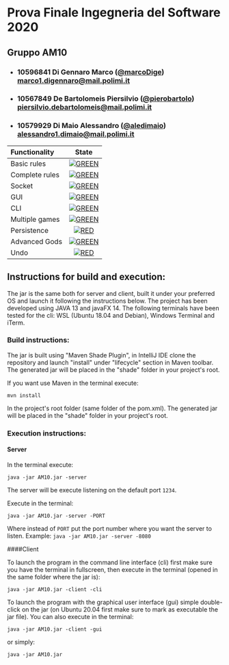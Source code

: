 # Prova Finale Ingegneria del Software 2020

## Gruppo AM10

- ### 10596841 Di Gennaro Marco ([@marcoDige](https://github.com/marcoDige)) marco1.digennaro@mail.polimi.it
- ### 10567849 De Bartolomeis Piersilvio ([@pierobartolo](https://github.com/pierobartolo)) piersilvio.debartolomeis@mail.polimi.it
- ### 10579929 Di Maio Alessandro ([@aledimaio](https://github.com/aledimaio)) alessandro1.dimaio@mail.polimi.it

| Functionality | State |
|:-----------------------|:------------------------------------:|
| Basic rules | [![GREEN](https://placehold.it/15/44bb44/44bb44)](#) |
| Complete rules | [![GREEN](https://placehold.it/15/44bb44/44bb44)](#) |
| Socket | [![GREEN](https://placehold.it/15/44bb44/44bb44)](#) |
| GUI | [![GREEN](https://placehold.it/15/44bb44/44bb44)](#) |
| CLI | [![GREEN](https://placehold.it/15/44bb44/44bb44)](#) |
| Multiple games | [![GREEN](https://placehold.it/15/44bb44/44bb44)](#) |
| Persistence | [![RED](https://placehold.it/15/f03c15/f03c15)](#) |
| Advanced Gods | [![GREEN](https://placehold.it/15/44bb44/44bb44)](#) |
| Undo | [![RED](https://placehold.it/15/f03c15/f03c15)](#) |

<!--
[![RED](https://placehold.it/15/f03c15/f03c15)](#)
[![YELLOW](https://placehold.it/15/ffdd00/ffdd00)](#)
[![GREEN](https://placehold.it/15/44bb44/44bb44)](#)
-->

## Instructions for build and execution:

The jar is the same both for server and client, built it under your preferred OS and launch it following the instructions below.
The project has been developed using JAVA 13 and javaFX 14. 
The following terminals have been tested for the cli: WSL (Ubuntu 18.04 and Debian), Windows Terminal and iTerm.

### Build instructions:

The jar is built using "Maven Shade Plugin", in IntelliJ IDE clone the repository and launch "install" under "lifecycle" section in Maven toolbar.
The generated jar will be placed in the "shade" folder in your project's root.

If you want use Maven in the terminal execute:
```
mvn install
```
In the project's root folder (same folder of the pom.xml).
The generated jar will be placed in the "shade" folder in your project's root.

### Execution instructions:

#### Server

In the terminal execute:

```
java -jar AM10.jar -server
```
The server will be execute listening on the default port ```1234```.

Execute in the terminal:

```
java -jar AM10.jar -server -PORT
```

Where instead of ```PORT``` put the port number where you want the server to listen. Example: ```java -jar AM10.jar -server -8080```

####Client

To launch the program in the command line interface (cli) first make sure you have the terminal in fullscreen,
then execute in the terminal (opened in the same folder where the jar is):

```
java -jar AM10.jar -client -cli
```

To launch the program with the graphical user interface (gui) simple double-click on the jar (on Ubuntu 20.04 first make sure to mark as executable the jar file).
You can also execute in the terminal:

```
java -jar AM10.jar -client -gui
```
or simply:
```
java -jar AM10.jar
```